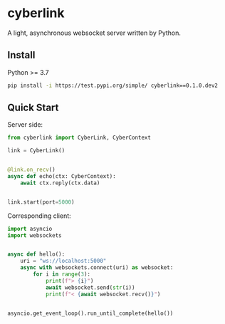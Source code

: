 # cyberlink
A light, asynchronous websocket server written by Python.

## Install

Python >= 3.7

```sh
pip install -i https://test.pypi.org/simple/ cyberlink==0.1.0.dev2
```

## Quick Start

Server side:
```python
from cyberlink import CyberLink, CyberContext

link = CyberLink()


@link.on_recv()
async def echo(ctx: CyberContext):
    await ctx.reply(ctx.data)


link.start(port=5000)
```

Corresponding client:
```python
import asyncio
import websockets


async def hello():
    uri = "ws://localhost:5000"
    async with websockets.connect(uri) as websocket:
        for i in range(3):
            print(f"> {i}")
            await websocket.send(str(i))
            print(f"< {await websocket.recv()}")


asyncio.get_event_loop().run_until_complete(hello())
```
